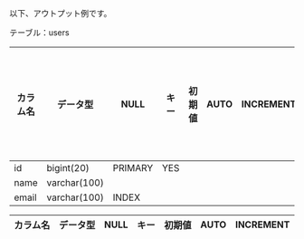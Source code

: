 以下、アウトプット例です。

テーブル：users

| カラム名 | データ型 |	NULL | キー | 初期値 | AUTO | INCREMENT | 外部キー制約 | ユニークキー制約 |
| ------- |------- | ---- | ---- | ---- | ---- | ------- | ----- | ----- |
| id | bigint(20) | PRIMARY | YES |
|name | varchar(100) |
|email | varchar(100) | INDEX |  |   |

| カラム名|データ型|NULL|キー|初期値|AUTO|INCREMENT|
| ------- |------- | ---- | ---- | ---- | ---- | ------- |
